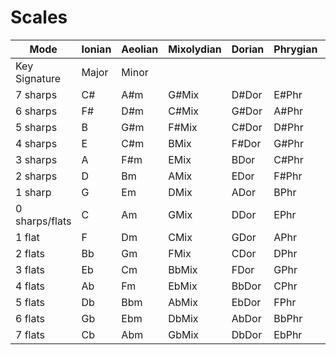 # Scales

| Mode           | Ionian | Aeolian | Mixolydian | Dorian | Phrygian | Lydian | Locrian |
| -------------- | ------ | ------- | ---------- | ------ | -------- | ------ | ------- |
| Key Signature  | Major  | Minor   |            |        |          |        |         |
| 7 sharps       | C#     | A#m     | G#Mix      | D#Dor  | E#Phr    | F#Lyd  | B#Loc   |
| 6 sharps       | F#     | D#m     | C#Mix      | G#Dor  | A#Phr    | BLyd   | E#Loc   |
| 5 sharps       | B      | G#m     | F#Mix      | C#Dor  | D#Phr    | ELyd   | A#Loc   |
| 4 sharps       | E      | C#m     | BMix       | F#Dor  | G#Phr    | ALyd   | D#Loc   |
| 3 sharps       | A      | F#m     | EMix       | BDor   | C#Phr    | DLyd   | G#Loc   |
| 2 sharps       | D      | Bm      | AMix       | EDor   | F#Phr    | GLyd   | C#Loc   |
| 1 sharp        | G      | Em      | DMix       | ADor   | BPhr     | CLyd   | F#Loc   |
| 0 sharps/flats | C      | Am      | GMix       | DDor   | EPhr     | FLyd   | BLoc    |
| 1 flat         | F      | Dm      | CMix       | GDor   | APhr     | BbLyd  | ELoc    |
| 2 flats        | Bb     | Gm      | FMix       | CDor   | DPhr     | EbLyd  | ALoc    |
| 3 flats        | Eb     | Cm      | BbMix      | FDor   | GPhr     | AbLyd  | DLoc    |
| 4 flats        | Ab     | Fm      | EbMix      | BbDor  | CPhr     | DbLyd  | GLoc    |
| 5 flats        | Db     | Bbm     | AbMix      | EbDor  | FPhr     | GbLyd  | CLoc    |
| 6 flats        | Gb     | Ebm     | DbMix      | AbDor  | BbPhr    | CbLyd  | FLoc    |
| 7 flats        | Cb     | Abm     | GbMix      | DbDor  | EbPhr    | FbLyd  | BbLoc   |
